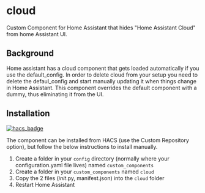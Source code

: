 # cloud
Custom Component for Home Assistant that hides "Home Assistant Cloud" from home Assistant UI.

## Background
Home assistant has a cloud component that gets loaded automatically if you use the default_config. In order to delete cloud from your setup you need to delete the defaul_config and start manually updating it when things change in Home Assistant. This component overrides the default component with a dummy, thus eliminating it from the UI.

## Installation
[![hacs_badge](https://img.shields.io/badge/HACS-Custom-orange.svg)](https://github.com/custom-components/hacs)

The component can be installed from HACS (use the Custom Repository option), but follow the below instructions to install manually.
1. Create a folder in your `config` directory (normally where your configuration.yaml file lives) named `custom_components`
2. Create a folder in your `custom_components` named `cloud`
3. Copy the 2 files (_init_.py, manifest.json) into the `cloud` folder
4. Restart Home Assistant
